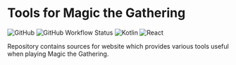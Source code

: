 # Tools for Magic the Gathering

![GitHub](https://img.shields.io/github/license/paper-lark/mtg-webtools?style=flat-square)
![GitHub Workflow Status](https://img.shields.io/github/workflow/status/paper-lark/mtg-webtools/Build&style=flat-square)
![Kotlin](https://img.shields.io/badge/Kotlin-%230095D5.svg?style=flat-square&logo=kotlin&logoColor=white)
![React](https://img.shields.io/badge/React-%2320232a.svg?style=flat-square&logo=react&logoColor=%2361DAFB)

Repository contains sources for website which provides various tools useful when playing Magic the Gathering.
